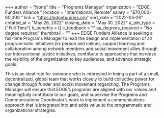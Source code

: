 +++
author = "None"
title = "Programs Manager"
organization = "EDGE Funders Alliance "
location = "International, Remote"
salary = "$70,000-80,000 "
link = "https://edgefunders.org"
sort_date = "2022-05-26"
created_at = "May 26, 2022"
closing_date = "May 30, 2022"
a_job_type = ["Full Time"]
b_benefits = []
c_feedback = ""
aa_degrees_required = "No degree required"
thumbnail = ""
+++
EDGE Funders Alliance is seeking a full-time Programs Manager to lead the design and implementation of all programmatic initiatives (in-person and online), support learning and collaboration among network members and social movement allies through our intersectional justice initiatives, contribute to approaches that increase the visibility of the organization to key audiences, and advance strategic goals.

This is an ideal role for someone who is interested in being a part of a small, decentralized, global team that works closely to build collective power for change through funder and social movement organizing. The Programs Manager will ensure that EDGE’s programs are aligned with our values and meaningfully contribute to our goals, and supervise the Programs and Communications Coordinator’s work to implement a communications approach that is integrated into and adds value to the programmatic and organizational strategies. 
